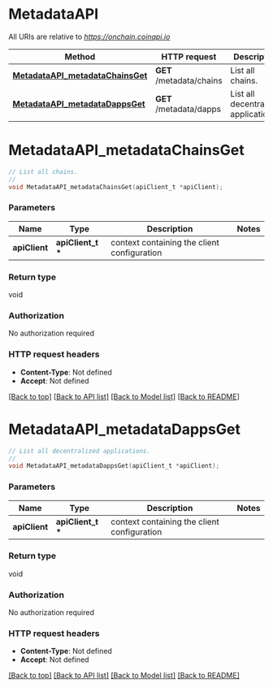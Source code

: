 # MetadataAPI

All URIs are relative to *https://onchain.coinapi.io*

Method | HTTP request | Description
------------- | ------------- | -------------
[**MetadataAPI_metadataChainsGet**](MetadataAPI.md#MetadataAPI_metadataChainsGet) | **GET** /metadata/chains | List all chains.
[**MetadataAPI_metadataDappsGet**](MetadataAPI.md#MetadataAPI_metadataDappsGet) | **GET** /metadata/dapps | List all decentralized applications.


# **MetadataAPI_metadataChainsGet**
```c
// List all chains.
//
void MetadataAPI_metadataChainsGet(apiClient_t *apiClient);
```

### Parameters
Name | Type | Description  | Notes
------------- | ------------- | ------------- | -------------
**apiClient** | **apiClient_t \*** | context containing the client configuration |

### Return type

void

### Authorization

No authorization required

### HTTP request headers

 - **Content-Type**: Not defined
 - **Accept**: Not defined

[[Back to top]](#) [[Back to API list]](../README.md#documentation-for-api-endpoints) [[Back to Model list]](../README.md#documentation-for-models) [[Back to README]](../README.md)

# **MetadataAPI_metadataDappsGet**
```c
// List all decentralized applications.
//
void MetadataAPI_metadataDappsGet(apiClient_t *apiClient);
```

### Parameters
Name | Type | Description  | Notes
------------- | ------------- | ------------- | -------------
**apiClient** | **apiClient_t \*** | context containing the client configuration |

### Return type

void

### Authorization

No authorization required

### HTTP request headers

 - **Content-Type**: Not defined
 - **Accept**: Not defined

[[Back to top]](#) [[Back to API list]](../README.md#documentation-for-api-endpoints) [[Back to Model list]](../README.md#documentation-for-models) [[Back to README]](../README.md)

